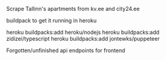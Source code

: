 Scrape Tallinn's apartments from kv.ee and city24.ee

buildpack to get it running in heroku

heroku buildpacks:add heroku/nodejs
heroku buildpacks:add zidizei/typescript
heroku buildpacks:add jontewks/puppeteer

Forgotten/unfinished api endpoints for frontend